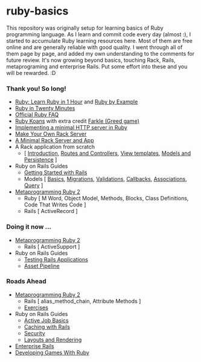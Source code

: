 
# ruby-basics

This repository was originally setup for learning basics of Ruby programming language. As I learn and commit code every day (almost :), I started to accumulate Ruby learning resources here. Most of them are free online and are generally reliable with good quality. I went through all of them page by page, and added my own understanding to the comments for future review. It's now growing beyond basics, touching Rack, Rails, metaprograming and enterprise Rails. Put some effort into these and you will be rewarded. :D

### Thank you! So long!
- [Ruby: Learn Ruby in 1 Hour](http://xahlee.info/ruby/ruby_basics.html) and [Ruby by Example](http://xahlee.info/ruby/ruby_index.html)
- [Ruby in Twenty Minutes](https://www.ruby-lang.org/en/documentation/quickstart/)
- [Official Ruby FAQ](https://www.ruby-lang.org/en/documentation/faq/)
- [Ruby Koans](http://rubykoans.com/) with extra credit [Farkle (Greed game)](https://en.wikipedia.org/wiki/Farkle)
- [Implementing a minimal HTTP server in Ruby](https://practicingruby.com/articles/implementing-an-http-file-server)
- [Make Your Own Rack Server](http://www.blrice.net/blog/2015/05/31/make-your-own-rack-server/)
- [A Minimal Rack Server and App](https://github.com/admacro/ruby-basics/tree/master/rack_server)
- A Rack application from scratch
  - [ [Introduction][part1], [Routes and Controllers][part2], [View templates][part3], [Models and Persistence][part4] ]
- Ruby on Rails Guides
  - [Getting Started with Rails](http://guides.rubyonrails.org/getting_started.html)
  - Models [ [Basics][arb], [Migrations][arm], [Validations][arv], [Callbacks][arc], [Associations][ass], [Query][qry] ]
- [Metaprogramming Ruby 2][meta]
  - Ruby [ M Word, Object Model, Methods, Blocks, Class Definitions, Code That Writes Code ]
  - Rails [ ActiveRecord ]

### Doing it now ...
- [Metaprogramming Ruby 2][meta]
  - Rails [ ActiveSupport ]
- Ruby on Rails Guides
  - [Testing Rails Applications](http://edgeguides.rubyonrails.org/testing.html)
  - [Asset Pipeline](http://edgeguides.rubyonrails.org/asset_pipeline.html)
  
### Roads Ahead
- [Metaprogramming Ruby 2][meta]
  - Rails [ alias_method_chain, Attribute Methods ]
  - [Exercises][metarbl]
- Ruby on Rails Guides
  - [Active Job Basics](http://edgeguides.rubyonrails.org/active_job_basics.html)
  - [Caching with Rails](http://edgeguides.rubyonrails.org/caching_with_rails.html)
  - [Security](http://edgeguides.rubyonrails.org/security.html)
  - [Layouts and Rendering](http://edgeguides.rubyonrails.org/layouts_and_rendering.html)
- [Enterprise Rails](https://dan.chak.org/enterprise-rails/)
- [Developing Games With Ruby](https://leanpub.com/developing-games-with-ruby)


[meta]: https://pragprog.com/book/ppmetr2/metaprogramming-ruby-2
[metarbl]: http://ruby-metaprogramming.rubylearning.com/

[arb]: http://edgeguides.rubyonrails.org/active_record_basics.html
[arm]: http://edgeguides.rubyonrails.org/active_record_migrations.html
[arv]: http://edgeguides.rubyonrails.org/active_record_validations.html
[arc]: http://edgeguides.rubyonrails.org/active_record_callbacks.html
[ass]: http://edgeguides.rubyonrails.org/association_basics.html
[qry]: http://edgeguides.rubyonrails.org/active_record_querying.html

[part1]: http://tommaso.pavese.me/2016/06/05/a-rack-application-from-scratch-part-1-introducting-rack/
[part2]: http://tommaso.pavese.me/2016/07/26/a-rack-application-from-scratch-part-2-routes-and-controllers/
[part3]: http://tommaso.pavese.me/2016/08/01/a-rack-application-from-scratch-part-3-view-templates/
[part4]: http://tommaso.pavese.me/2016/10/09/a-rack-application-from-scratch-part-4-models-and-persistence/
